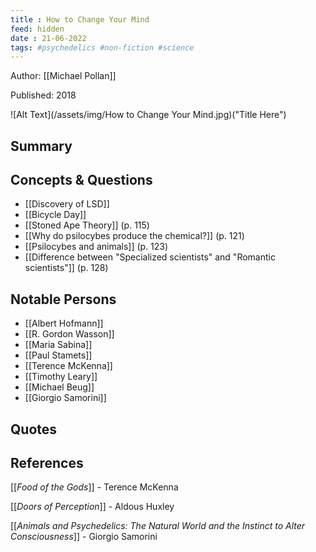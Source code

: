 ```yaml
---
title : How to Change Your Mind
feed: hidden
date : 21-06-2022
tags: #psychedelics #non-fiction #science
---
```


Author: [[Michael Pollan]]  

Published: 2018

![Alt Text](/assets/img/How to Change Your Mind.jpg)("Title Here")

## Summary

## Concepts & Questions
- [[Discovery of LSD]]
- [[Bicycle Day]]
- [[Stoned Ape Theory]] (p. 115)
- [[Why do psilocybes produce the chemical?]] (p. 121)
- [[Psilocybes and animals]] (p. 123)
- [[Difference between "Specialized scientists" and "Romantic scientists"]] (p. 128)


## Notable Persons
- [[Albert Hofmann]]
- [[R. Gordon Wasson]]
- [[Maria Sabina]]
- [[Paul Stamets]]
- [[Terence McKenna]]
- [[Timothy Leary]]
- [[Michael Beug]]
- [[Giorgio Samorini]]

## Quotes

## References
[[*Food of the Gods*]] - Terence McKenna

[[*Doors of Perception*]] - Aldous Huxley

[[*Animals and Psychedelics: The Natural World and the Instinct to Alter Consciousness*]] - Giorgio Samorini

